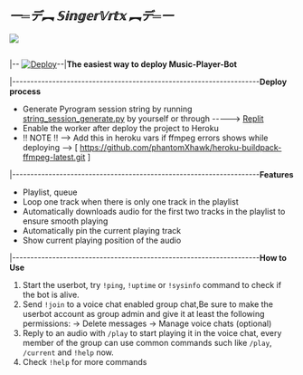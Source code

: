 
## *一═デ︻ 𝕊𝕚𝕟𝕘𝕖𝕣𝕍𝕣𝕥𝕩 ︻デ═一*
<img src="https://telegra.ph/file/1d858bae5f9c4c178bcfb.jpg" align="centre">

## 

##
|--
[![Deploy](https://www.herokucdn.com/deploy/button.svg)](https://heroku.com/deploy?template=https://github.com/mastermindvrtx/Riyuk-SingerVrtxBot.git/tree/dev)--|**The easiest way to deploy  Music-Player-Bot**

|--------------------------------------------------------------------**Deploy process**

* Generate Pyrogram session string by
  running [string_session_generate.py](string_session_generate.py)
  by yourself or
  through -----> [Replit](https://replit.com/@phantomXhawk/stringsessiongeneratepy)
* Enable the worker after deploy the project to Heroku
* !! NOTE !! --> Add this in heroku vars if ffmpeg errors shows while deploying --> [ https://github.com/phantomXhawk/heroku-buildpack-ffmpeg-latest.git ]

|--------------------------------------------------------------------**Features**

* Playlist, queue
* Loop one track when there is only one track in the playlist
* Automatically downloads audio for the first two tracks in the playlist to
  ensure smooth playing
* Automatically pin the current playing track
* Show current playing position of the audio

|--------------------------------------------------------------------**How to Use**

1. Start the userbot, try  `!ping`,  `!uptime` or `!sysinfo` command to check if the bot is alive.
2. Send `!join` to a voice chat enabled group chat,Be sure to make the userbot account as group admin and give  it at least the following permissions:
-> Delete messages
-> Manage voice chats (optional)
3. Reply to an audio with `/play` to start playing it in the voice chat, every
   member of the group can use common commands such like `/play`, `/current`
   and `!help` now.
4. Check `!help` for more commands



